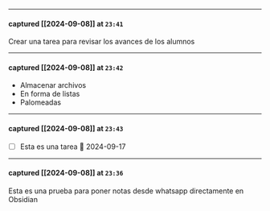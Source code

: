 
---
#### captured [[2024-09-08]] at `23:41`

Crear una tarea para revisar los avances de los alumnos


---
#### captured [[2024-09-08]] at `23:42`

- Almacenar archivos
- En forma de listas
- Palomeadas


---
#### captured [[2024-09-08]] at `23:43`

- [ ] Esta es una tarea 📅 2024-09-17 


---
#### captured [[2024-09-08]] at `23:36`

Esta es una prueba para poner notas desde whatsapp directamente en Obsidian
